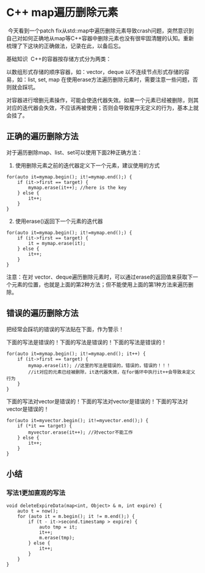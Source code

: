 # C++ map遍历删除元素

​ 今天看到一个patch fix从std::map中遍历删除元素导致crash问题，突然意识到自己对如何正确地从map等C++容器中删除元素也没有很牢固清醒的认知。重新梳理了下这块的正确做法，记录在此，以备后忘。

基础知识
​ C++的容器按存储方式分为两类：

以数组形式存储的顺序容器，如：vector，deque
以不连续节点形式存储的容易，如：list, set, map
在使用erase方法遍历删除元素时，需要注意一些问题，否则就会踩坑。

对容器进行增删元素操作，可能会使迭代器失效。如果一个元素已经被删除，则其对应的迭代器会失效，不应该再被使用；否则会导致程序无定义的行为，基本上就会挂了。

## 正确的遍历删除方法
对于遍历删除map、list、set可以使用下面2种正确方法：

1. 使用删除元素之前的迭代器定义下一个元素，建议使用的方式
```
for(auto it=mymap.begin(); it!=mymap.end();) {
    if (it->first == target) {
        mymap.erase(it++); //here is the key
    } else {
        it++;
    }
}
```
2. 使用erase()返回下一个元素的迭代器
```
for(auto it=mymap.begin(); it!=mymap.end();) {
    if (it->first == target) {
        it = mymap.erase(it);
    } else {
        it++;
    }
}
```
注意：在对 vector、deque遍历删除元素时，可以通过erase的返回值来获取下一个元素的位置，也就是上面的第2种方法；但不能使用上面的第1种方法来遍历删除。

## 错误的遍历删除方法
把经常会踩坑的错误的写法贴在下面，作为警示！

下面的写法是错误的！下面的写法是错误的！下面的写法是错误的！
```
for(auto it=mymap.begin(); it!=mymap.end(); it++) {
    if (it->first == target) {
        mymap.erase(it); //这里的写法是错误的，错误的，错误的！！！
        //it对应的元素已经被删除，it迭代器失效，在for循环中执行it++会导致未定义行为
    }
}
```
下面的写法对vector是错误的！下面的写法对vector是错误的！下面的写法对vector是错误的！
```
for(auto it=myvector.begin(); it!=myvector.end();) {
    if (*it == target) {
        myvector.erase(it++); //对vector不能工作
    } else {
        it++;
    }
}
```

## 小结

### 写法1更加直观的写法

```
void deleteExpireData(map<int, Object> & m, int expire) {
    auto t = now();
    for (auto it = m.begin(); it != m.end();) {
        if (t - it->second.timestamp > expire) {
            auto tmp = it;
            it++;
            m.erase(tmp);
        } else {
            it++;
        }
    }
}
```
